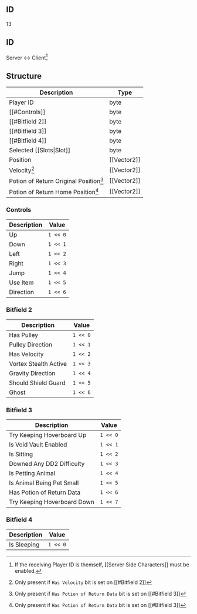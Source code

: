 ## ID
13

## ID
Server <-> Client[^1]

## Structure
| Description | Type |
|-------------|------|
| Player ID                             | byte |
| [[#Controls]]                         | byte |
| [[#Bitfield 2]]                       | byte |
| [[#Bitfield 3]]                       | byte |
| [[#Bitfield 4]]                       | byte |
| Selected [[Slots\|Slot]]              | byte |
| Position                              | [[Vector2]] |
| Velocity[^2]                           | [[Vector2]] |
| Potion of Return Original Position[^3] | [[Vector2]] |
| Potion of Return Home Position[^3]     | [[Vector2]] |

### Controls
| Description | Value |
|-------------|------|
| Up        | `1 << 0` |
| Down      | `1 << 1` |
| Left      | `1 << 2` |
| Right     | `1 << 3` |
| Jump      | `1 << 4` |
| Use Item  | `1 << 5` |
| Direction | `1 << 6` |

### Bitfield 2
| Description | Value |
|-------------|------|
| Has Pulley            | `1 << 0` |
| Pulley Direction      | `1 << 1` |
| Has Velocity          | `1 << 2` |
| Vortex Stealth Active | `1 << 3` |
| Gravity Direction     | `1 << 4` |
| Should Shield Guard   | `1 << 5` |
| Ghost                 | `1 << 6` |

### Bitfield 3
| Description | Value |
|-------------|------|
| Try Keeping Hoverboard Up   | `1 << 0` |
| Is Void Vault Enabled       | `1 << 1` |
| Is Sitting                  | `1 << 2` |
| Downed Any DD2 Difficulty   | `1 << 3` |
| Is Petting Animal           | `1 << 4` |
| Is Animal Being Pet Small   | `1 << 5` |
| Has Potion of Return Data   | `1 << 6` |
| Try Keeping Hoverboard Down | `1 << 7` |

### Bitfield 4
| Description | Value |
|-------------|------|
| Is Sleeping | `1 << 0` |

[^1]: If the receiving Player ID is themself, [[Server Side Characters]] must be enabled.
[^2]: Only present if `Has Velocity` bit is set on [[#Bitfield 2]]
[^3]: Only present if `Has Potion of Return Data` bit is set on [[#Bitfield 3]]